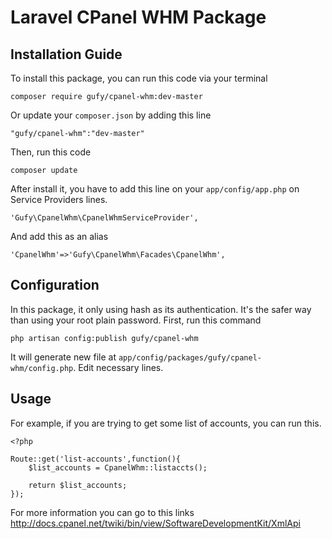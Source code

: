 # Laravel CPanel WHM Package

## Installation Guide

To install this package, you can run this code via your terminal
	
	composer require gufy/cpanel-whm:dev-master 

Or update your `composer.json` by adding this line

	"gufy/cpanel-whm":"dev-master"

Then, run this code

	composer update

After install it, you have to add this line on your `app/config/app.php` on Service Providers lines.

	'Gufy\CpanelWhm\CpanelWhmServiceProvider',

And add this as an alias

	'CpanelWhm'=>'Gufy\CpanelWhm\Facades\CpanelWhm',

## Configuration

In this package, it only using hash as its authentication. It's the safer way than using your root plain password. First, run this command

	php artisan config:publish gufy/cpanel-whm

It will generate new file at `app/config/packages/gufy/cpanel-whm/config.php`. Edit necessary lines.

## Usage

For example, if you are trying to get some list of accounts, you can run this.

	<?php

	Route::get('list-accounts',function(){
		$list_accounts = CpanelWhm::listaccts();

		return $list_accounts;
	});

For more information you can go to this links http://docs.cpanel.net/twiki/bin/view/SoftwareDevelopmentKit/XmlApi
